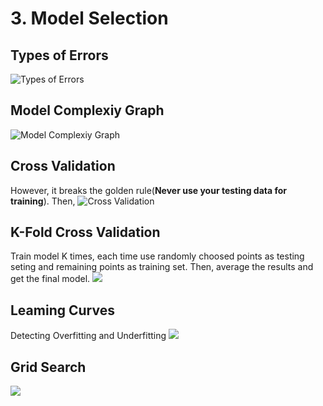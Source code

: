 # 3. Model Selection

## Types of Errors 
![Types of Errors](https://raw.githubusercontent.com/Haoran830/Machine-Learning/master/2-Model-Evaluation-and-Validation%20/images/3-1.png)

## Model Complexiy Graph 
![Model Complexiy Graph](https://raw.githubusercontent.com/Haoran830/Machine-Learning/master/2-Model-Evaluation-and-Validation%20/images/3-2.png)

## Cross Validation
However, it breaks the golden rule(**Never use your testing data for training**).
Then,
![Cross Validation](https://raw.githubusercontent.com/Haoran830/Machine-Learning/master/2-Model-Evaluation-and-Validation%20/images/3-3.png)

## K-Fold Cross Validation
Train model K times, each time use randomly choosed points as testing seting and remaining points as training set. Then, average the results and get the final model.
![](https://raw.githubusercontent.com/Haoran830/Machine-Learning/master/2-Model-Evaluation-and-Validation%20/images/3-4.png)

## Leaming Curves 
Detecting Overfitting and Underfitting
![](https://raw.githubusercontent.com/Haoran830/Machine-Learning/master/2-Model-Evaluation-and-Validation%20/images/3-5.png)

## Grid Search
![](https://raw.githubusercontent.com/Haoran830/Machine-Learning/master/2-Model-Evaluation-and-Validation%20/images/3-6.png)